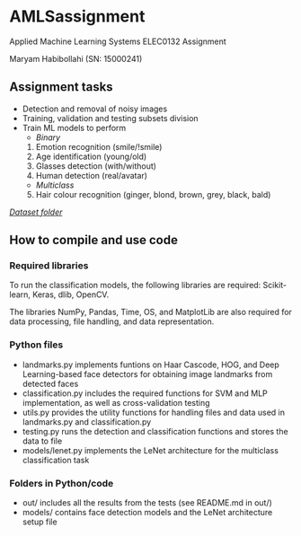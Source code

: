 # AMLSassignment
Applied Machine Learning Systems ELEC0132 Assignment

Maryam Habibollahi (SN: 15000241)

## Assignment tasks
* Detection and removal of noisy images
* Training, validation and testing subsets division
* Train ML models to perform
    - _Binary_
    1. Emotion recognition (smile/!smile)
    2. Age identification (young/old)
    3. Glasses detection (with/without) 
    4. Human detection (real/avatar)
    - _Multiclass_
    5. Hair colour recognition (ginger, blond, brown, grey, black, bald)


_[Dataset folder](https://drive.google.com/drive/folders/1NgP2jQakFHibIhpevDLshodWw-L52yXi)_

## How to compile and use code

### Required libraries

To run the classification models, the following libraries are required: Scikit-learn, Keras, dlib, OpenCV.

The libraries NumPy, Pandas, Time, OS, and MatplotLib are also required for data processing, file handling, and data representation.

### Python files

* landmarks.py implements funtions on Haar Cascode, HOG, and Deep Learning-based face detectors for obtaining image landmarks from detected faces
* classification.py includes the required functions for SVM and MLP implementation, as well as cross-validation testing
* utils.py provides the utility functions for handling files and data used in landmarks.py and classification.py
* testing.py runs the detection and classification functions and stores the data to file
* models/lenet.py implements the LeNet architecture for the multiclass classification task

### Folders in Python/code

- out/ includes all the results from the tests (see README.md in out/)
- models/ contains face detection models and the LeNet architecture setup file
